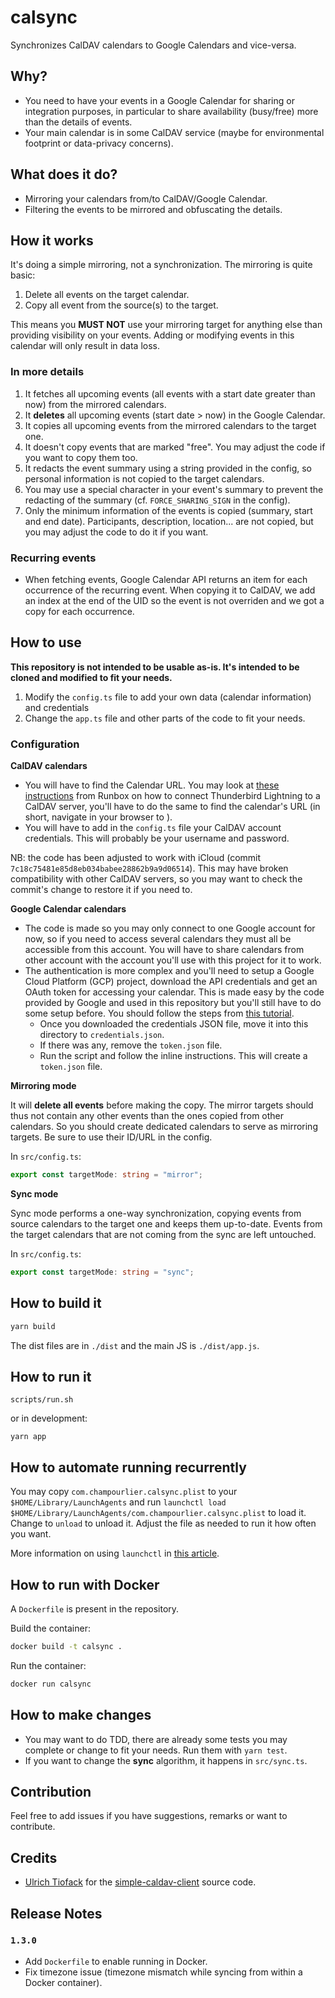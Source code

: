 # calsync

Synchronizes CalDAV calendars to Google Calendars and vice-versa.

## Why?

- You need to have your events in a Google Calendar for sharing or integration purposes, in particular to share availability (busy/free) more than the details of events.
- Your main calendar is in some CalDAV service (maybe for environmental footprint or data-privacy concerns).

## What does it do?

- Mirroring your calendars from/to CalDAV/Google Calendar.
- Filtering the events to be mirrored and obfuscating the details.

## How it works

It's doing a simple mirroring, not a synchronization. The mirroring is quite basic:

1. Delete all events on the target calendar.
2. Copy all event from the source(s) to the target.

This means you **MUST NOT** use your mirroring target for anything else than providing visibility on your events. Adding or modifying events in this calendar will only result in data loss.

### In more details

1. It fetches all upcoming events (all events with a start date greater than now) from the mirrored calendars.
1. It **deletes** all upcoming events (start date > now) in the Google Calendar.
1. It copies all upcoming events from the mirrored calendars to the target one.
1. It doesn't copy events that are marked "free". You may adjust the code if you want to copy them too.
1. It redacts the event summary using a string provided in the config, so personal information is not copied to the target calendars.
1. You may use a special character in your event's summary to prevent the redacting of the summary (cf. `FORCE_SHARING_SIGN` in the config).
1. Only the minimum information of the events is copied (summary, start and end date). Participants, description, location... are not copied, but you may adjust the code to do it if you want.

### Recurring events

- When fetching events, Google Calendar API returns an item for each occurrence of the recurring event. When copying it to CalDAV, we add an index at the end of the UID so the event is not overriden and we got a copy for each occurrence.

## How to use

**This repository is not intended to be usable as-is. It's intended to be cloned and modified to fit your needs.**

1. Modify the `config.ts` file to add your own data (calendar information) and credentials
1. Change the `app.ts` file and other parts of the code to fit your needs.

### Configuration

**CalDAV calendars**

- You will have to find the Calendar URL. You may look at [these instructions](https://help.runbox.com/using-a-calendar-client-with-caldav/) from Runbox on how to connect Thunderbird Lightning to a CalDAV server, you'll have to do the same to find the calendar's URL (in short, navigate in your browser to [](caldav.<replace-with-your-hosting-domain.com>)).
- You will have to add in the `config.ts` file your CalDAV account credentials. This will probably be your username and password.

NB: the code has been adjusted to work with iCloud (commit `7c18c75481e85d8eb034babee28862b9a9d06514`). This may have broken compatibility with other CalDAV servers, so you may want to check the commit's change to restore it if you need to.

**Google Calendar calendars**

- The code is made so you may only connect to one Google account for now, so if you need to access several calendars they must all be accessible from this account. You will have to share calendars from other account with the account you'll use with this project for it to work.
- The authentication is more complex and you'll need to setup a Google Cloud Platform (GCP) project, download the API credentials and get an OAuth token for accessing your calendar. This is made easy by the code provided by Google and used in this repository but you'll still have to do some setup before. You should follow the steps from [this tutorial](https://developers.google.com/calendar/quickstart/nodejs).
  - Once you downloaded the credentials JSON file, move it into this directory to `credentials.json`.
  - If there was any, remove the `token.json` file.
  - Run the script and follow the inline instructions. This will create a `token.json` file.

**Mirroring mode**

It will **delete all events** before making the copy. The mirror targets should thus not contain any other events than the ones copied from other calendars. So you should create dedicated calendars to serve as mirroring targets. Be sure to use their ID/URL in the config.

In `src/config.ts`:

```ts
export const targetMode: string = "mirror";
```

**Sync mode**

Sync mode performs a one-way synchronization, copying events from source calendars to the target one and keeps them up-to-date. Events from the target calendars that are not coming from the sync are left untouched.

In `src/config.ts`:

```ts
export const targetMode: string = "sync";
```

## How to build it

```sh
yarn build
```

The dist files are in `./dist` and the main JS is `./dist/app.js`.

## How to run it

```
scripts/run.sh
```

or in development:

```
yarn app
```

## How to automate running recurrently

You may copy `com.champourlier.calsync.plist` to your `$HOME/Library/LaunchAgents` and run `launchctl load $HOME/Library/LaunchAgents/com.champourlier.calsync.plist` to load it. Change to `unload` to unload it. Adjust the file as needed to run it how often you want.

More information on using `launchctl` in [this article](https://alvinalexander.com/mac-os-x/mac-osx-startup-crontab-launchd-jobs/).

## How to run with Docker

A `Dockerfile` is present in the repository.

Build the container:

```sh
docker build -t calsync .
```

Run the container:

```sh
docker run calsync
```

## How to make changes

- You may want to do TDD, there are already some tests you may complete or change to fit your needs. Run them with `yarn test`.
- If you want to change the **sync** algorithm, it happens in `src/sync.ts`.

## Contribution

Feel free to add issues if you have suggestions, remarks or want to contribute.

## Credits

- [Ulrich Tiofack](https://github.com/TheJLifeX) for the [simple-caldav-client](https://github.com/TheJLifeX/simple-caldav-client) source code.

## Release Notes

### `1.3.0`

- Add `Dockerfile` to enable running in Docker.
- Fix timezone issue (timezone mismatch while syncing from within a Docker container).
